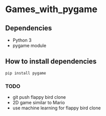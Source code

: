 # Games_with_pygame

## Dependencies
+ Python 3
+ pygame module

## How to install dependencies
```python
pip install pygame
```

### TODO
+ git push flappy bird clone
+ 2D game similar to Mario
+ use machine learning for flappy bird clone
